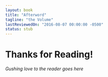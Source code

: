 ```yaml
---
layout: book 
title: "Afterword"
tagline: "the Volume"
lastReviewedOn: "2016-08-07 00:00:00 -0500"
status: stub
---
```


# Thanks for Reading!

*Gushing love to the reader goes here*


